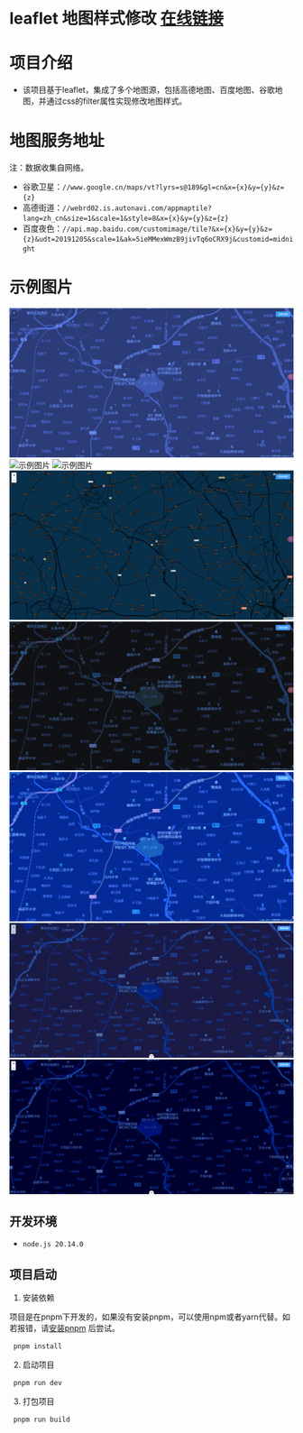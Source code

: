 # leaflet 地图样式修改 [在线链接](https://fate-ui.github.io/leaflet-map-style/#/home)

# 项目介绍
- 该项目基于leaflet，集成了多个地图源，包括高德地图、百度地图、谷歌地图，并通过css的filter属性实现修改地图样式。

# 地图服务地址
注：数据收集自网络。
- 谷歌卫星：`//www.google.cn/maps/vt?lyrs=s@189&gl=cn&x={x}&y={y}&z={z}`
- 高德街道：`//webrd02.is.autonavi.com/appmaptile?lang=zh_cn&size=1&scale=1&style=8&x={x}&y={y}&z={z}`
- 百度夜色：`//api.map.baidu.com/customimage/tile?&x={x}&y={y}&z={z}&udt=20191205&scale=1&ak=5ieMMexWmzB9jivTq6oCRX9j&customid=midnight`

# 示例图片
![示例图片](/public/md/img3.png)
![示例图片](/public/md/img.png)
![示例图片](/public/md/img1.png)
![示例图片](/public/md/img2.png)
![示例图片](/public/md/img4.png)
![示例图片](/public/md/img5.png)
![示例图片](/public/md/img6.png)
![示例图片](/public/md/img7.png)

## 开发环境
- `node.js 20.14.0`

## 项目启动

1. 安装依赖

项目是在pnpm下开发的，如果没有安装pnpm，可以使用npm或者yarn代替。如若报错，请[安装pnpm](https://www.pnpm.cn/installation)
后尝试。

```bash
 pnpm install
```

2. 启动项目

```bash
 pnpm run dev
```

3. 打包项目

```bash
 pnpm run build
```
